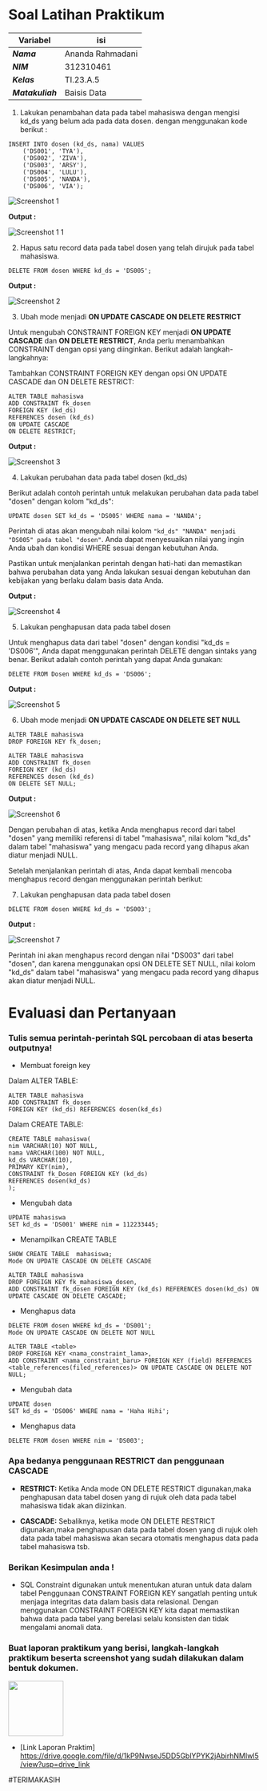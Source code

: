 # Soal Latihan Praktikum
| Variabel | isi |
| -------- | --- |
|***Nama***| Ananda Rahmadani |
|***NIM***| 312310461 |
|***Kelas***| TI.23.A.5 |
|***Matakuliah***| Baisis Data |

1. Lakukan penambahan data pada tabel mahasiswa dengan mengisi kd_ds yang belum ada pada data dosen.
dengan menggunakan kode berikut :
```
INSERT INTO dosen (kd_ds, nama) VALUES
    ('DS001', 'TYA'),
    ('DS002', 'ZIVA'),
    ('DS003', 'ARSY'),
    ('DS004', 'LULU'),
    ('DS005', 'NANDA'),
    ('DS006', 'VIA');
```
![Screenshot 1](https://github.com/anandarahmadani/praktikum3-mysql/assets/147919907/1c7e720e-6bca-42a1-b411-13eec4fbd62e)

**Output :**

![Screenshot 1 1](https://github.com/anandarahmadani/praktikum3-mysql/assets/147919907/6a5ad7aa-a85b-4abd-8bb4-47e0ad6f2f94)


2. Hapus satu record data pada tabel dosen yang telah dirujuk pada tabel mahasiswa. 
```
DELETE FROM dosen WHERE kd_ds = 'DS005';
```
**Output :**

![Screenshot 2](https://github.com/anandarahmadani/praktikum3-mysql/assets/147919907/3f95fe93-684a-4641-974d-de1f75f99bfe)

3. Ubah mode menjadi **ON UPDATE CASCADE ON DELETE RESTRICT** 

Untuk mengubah CONSTRAINT FOREIGN KEY menjadi **ON UPDATE CASCADE** dan **ON DELETE RESTRICT**, Anda perlu menambahkan CONSTRAINT dengan opsi yang diinginkan. Berikut adalah langkah-langkahnya:

Tambahkan CONSTRAINT FOREIGN KEY dengan opsi ON UPDATE CASCADE dan ON DELETE RESTRICT:
```
ALTER TABLE mahasiswa
ADD CONSTRAINT fk_dosen
FOREIGN KEY (kd_ds)
REFERENCES dosen (kd_ds)
ON UPDATE CASCADE
ON DELETE RESTRICT;
```
**Output :**

![Screenshot 3](https://github.com/anandarahmadani/praktikum3-mysql/assets/147919907/5d59ca3e-e35c-4943-9b9f-4604a483f52b)

4. Lakukan perubahan data pada tabel dosen (kd_ds)

Berikut adalah contoh perintah untuk melakukan perubahan data pada tabel "dosen" dengan kolom "kd_ds":
```
UPDATE dosen SET kd_ds = 'DS005' WHERE nama = 'NANDA';
```
Perintah di atas akan mengubah nilai kolom `"kd_ds" "NANDA" menjadi "DS005" pada tabel "dosen"`. Anda dapat menyesuaikan nilai yang ingin Anda ubah dan kondisi WHERE sesuai dengan kebutuhan Anda.

Pastikan untuk menjalankan perintah dengan hati-hati dan memastikan bahwa perubahan data yang Anda lakukan sesuai dengan kebutuhan dan kebijakan yang berlaku dalam basis data Anda.

**Output :**

![Screenshot 4](https://github.com/anandarahmadani/praktikum3-mysql/assets/147919907/3d44b060-41ab-48b4-a046-19403d11f9ea)

5. Lakukan penghapusan data pada tabel dosen

Untuk menghapus data dari tabel "dosen" dengan kondisi "kd_ds = 'DS006'", Anda dapat menggunakan perintah DELETE dengan sintaks yang benar. Berikut adalah contoh perintah yang dapat Anda gunakan:
```
DELETE FROM Dosen WHERE kd_ds = 'DS006';
```

**Output :**

![Screenshot 5](https://github.com/anandarahmadani/praktikum3-mysql/assets/147919907/a2aa5599-6315-40e2-8c9f-d7f81924b2c6)

6. Ubah mode menjadi **ON UPDATE CASCADE ON DELETE SET NULL**
```
ALTER TABLE mahasiswa
DROP FOREIGN KEY fk_dosen;
```
```
ALTER TABLE mahasiswa
ADD CONSTRAINT fk_dosen
FOREIGN KEY (kd_ds)
REFERENCES dosen (kd_ds)
ON DELETE SET NULL;
```
**Output :**

![Screenshot 6](https://github.com/anandarahmadani/praktikum3-mysql/assets/147919907/8380a5bb-3111-4b4e-afb1-c51a9af82df5)

Dengan perubahan di atas, ketika Anda menghapus record dari tabel "dosen" yang memiliki referensi di tabel "mahasiswa", nilai kolom "kd_ds" dalam tabel "mahasiswa" yang mengacu pada record yang dihapus akan diatur menjadi NULL.

Setelah menjalankan perintah di atas, Anda dapat kembali mencoba menghapus record dengan menggunakan perintah berikut:

7. Lakukan penghapusan data pada tabel dosen
```
DELETE FROM dosen WHERE kd_ds = 'DS003';
```
**0utput :**

![Screenshot 7](https://github.com/anandarahmadani/praktikum3-mysql/assets/147919907/c8d0cbf9-dce7-46bb-aa19-9d2ee809e464)

Perintah ini akan menghapus record dengan nilai "DS003" dari tabel "dosen", dan karena menggunakan opsi ON DELETE SET NULL, nilai kolom "kd_ds" dalam tabel "mahasiswa" yang mengacu pada record yang dihapus akan diatur menjadi NULL.

# Evaluasi dan Pertanyaan

### Tulis semua perintah-perintah SQL percobaan di atas beserta outputnya!

- Membuat foreign key

Dalam ALTER TABLE:
```
ALTER TABLE mahasiswa
ADD CONSTRAINT fk_dosen
FOREIGN KEY (kd_ds) REFERENCES dosen(kd_ds)
```

Dalam CREATE TABLE:
```
CREATE TABLE mahasiswa(
nim VARCHAR(10) NOT NULL,
nama VARCHAR(100) NOT NULL,
kd_ds VARCHAR(10),
PRIMARY KEY(nim),
CONSTRAINT fk_Dosen FOREIGN KEY (kd_ds)
REFERENCES dosen(kd_ds)
);
```

- Mengubah data
```
UPDATE mahasiswa
SET kd_ds = 'DS001' WHERE nim = 112233445;
```

- Menampilkan CREATE TABLE
```
SHOW CREATE TABLE  mahasiswa;
Mode ON UPDATE CASCADE ON DELETE CASCADE
```
```
ALTER TABLE mahasiswa
DROP FOREIGN KEY fk_mahasiswa_dosen,
ADD CONSTRAINT fk_dosen FOREIGN KEY (kd_ds) REFERENCES dosen(kd_ds) ON UPDATE CASCADE ON DELETE CASCADE;
```

- Menghapus data
```
DELETE FROM dosen WHERE kd_ds = 'DS001';
Mode ON UPDATE CASCADE ON DELETE NOT NULL
```
```
ALTER TABLE <table>
DROP FOREIGN KEY <nama_constraint_lama>,
ADD CONSTRAINT <nama_constraint_baru> FOREIGN KEY (field) REFERENCES <table_references(filed_references)> ON UPDATE CASCADE ON DELETE NOT NULL;
```

- Mengubah data
```
UPDATE dosen
SET kd_ds = 'DS006' WHERE nama = 'Haha Hihi';
```

- Menghapus data
```
DELETE FROM dosen WHERE nim = 'DS003';
```

### Apa bedanya penggunaan RESTRICT dan penggunaan CASCADE

- **RESTRICT:** Ketika Anda mode ON DELETE RESTRICT digunakan,maka penghapusan data tabel dosen yang di rujuk oleh data pada tabel mahasiswa tidak akan diizinkan.

- **CASCADE:** Sebaliknya, ketika mode ON DELETE RESTRICT digunakan,maka penghapusan data pada tabel dosen yang di rujuk oleh data pada tabel mahasiswa akan secara otomatis menghapus data pada tabel mahasiswa tsb.

### Berikan Kesimpulan anda !

- SQL Constraint digunakan untuk menentukan aturan untuk data dalam tabel Penggunaan CONSTRAINT FOREIGN KEY sangatlah penting untuk menjaga integritas data dalam basis data relasional. Dengan menggunakan CONSTRAINT FOREIGN KEY kita dapat memastikan bahwa data pada tabel yang berelasi selalu konsisten dan tidak mengalami anomali data.

### Buat laporan praktikum yang berisi, langkah-langkah praktikum beserta screenshot yang sudah dilakukan dalam bentuk dokumen.

<img src=https://pngimg.com/uploads/google_drive/google_drive_PNG9.png width="110px" >

- [Link Laporan Praktim] 
https://drive.google.com/file/d/1kP9NwseJ5DD5GblYPYK2jAbirhNMIwl5/view?usp=drive_link

#TERIMAKASIH
